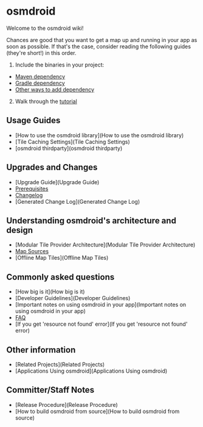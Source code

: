 # osmdroid

Welcome to the osmdroid wiki!

Chances are good that you want to get a map up and running in your app as soon as possible. If that's the case, consider reading the following guides (they're short!) in this order.

1. Include the binaries in your project:
  * [Maven dependency](How-to-include-OsmDroid-in-a-Maven-Android-project)
  * [Gradle dependency](How-to-add-the-osmdroid-library-via-Gradle)
  * [Other ways to add dependency](How-to-include-OsmDroid-in-a-non-Gradle,-non-Maven-project)
2. Walk through the [tutorial](How-to-use-the-osmdroid-library)


## Usage Guides
 * [How to use the osmdroid library](How to use the osmdroid library)
 * [Tile Caching Settings](Tile Caching Settings)
 * [osmdroid thirdparty](osmdroid thirdparty)

## Upgrades and Changes
 * [Upgrade Guide](Upgrade Guide)
 * [Prerequisites](Prerequisites)
 * [Changelog](Changelog)
 * [Generated Change Log](Generated Change Log)

## Understanding osmdroid's architecture and design
 * [Modular Tile Provider Architecture](Modular Tile Provider Architecture)
 * [Map Sources]()
 * [Offline Map Tiles](Offline Map Tiles)

## Commonly asked questions
 * [How big is it](How big is it)
 * [Developer Guidelines](Developer Guidelines)
 * [Important notes on using osmdroid in your app](Important notes on using osmdroid in your app)
 * [FAQ](FAQ)
 * [If you get 'resource not found' error](If you get 'resource not found' error)

## Other information
 * [Related Projects](Related Projects)
 * [Applications Using osmdroid](Applications Using osmdroid)

## Committer/Staff Notes
 * [Release Procedure](Release Procedure)
 * [How to build osmdroid from source](How to build osmdroid from source)